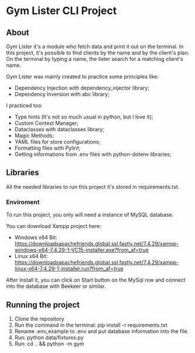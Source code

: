 # Gym Lister CLI Project

## About

Gym Lister it's a module who fetch data and print it out on the terminal.
In this project, it's possible to find clients by the name and by the client's plan.
On the terminal by typing a name, the lister search for a matching client's name.

Gym Lister was mainly created to practice some principles like:

- Dependency Injection with dependency_injector library;
- Dependency Inversion with abc library;

I practiced too:

- Type hints (It's not so much usual in python, but I love it);
- Custom Context Manager;
- Dataclasses with dataclasses library;
- Magic Methods;
- YAML files for store configurations;
- Formatting files with Pylint;
- Getting informations from .env files with python-dotenv libraries;


## Libraries

All the needed libraries to run this project it's stored in requirements.txt.

### Enviroment

To run this project, you only will need a instance of MySQL database.

You can download Xampp project here:

- Windows x64 Bit: https://downloadsapachefriends.global.ssl.fastly.net/7.4.29/xampp-windows-x64-7.4.29-1-VC15-installer.exe?from_af=true
- Linux x64 Bit: https://downloadsapachefriends.global.ssl.fastly.net/7.4.29/xampp-linux-x64-7.4.29-1-installer.run?from_af=true

After install it, you can click on Start button on the MySql row and connect into the database with Beekeer or similar.

## Running the project

1. Clone the repository
2. Run the command in the terminal: pip install -r requirements.txt
3. Rename .env_example to .env and put database information into the file.
3. Run: python data/fixtures.py
4. Run: cd .. && python -m gym